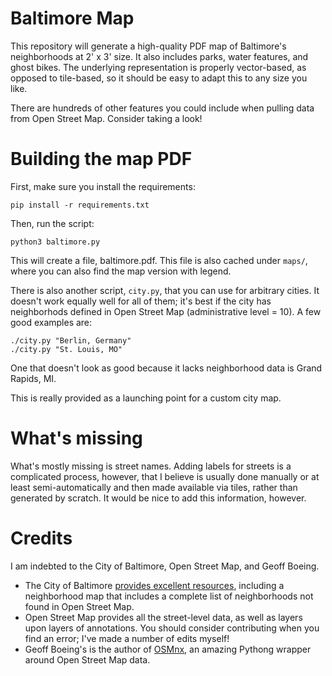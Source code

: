 # Baltimore Map

This repository will generate a high-quality PDF map of Baltimore's neighborhoods at 2' x 3' size.
It also includes parks, water features, and ghost bikes.
The underlying representation is properly vector-based, as opposed to tile-based, so it should be easy to adapt this to any size you like.

There are hundreds of other features you could include when pulling data from Open Street Map.
Consider taking a look!

# Building the map PDF

First, make sure you install the requirements:

    pip install -r requirements.txt

Then, run the script:

    python3 baltimore.py

This will create a file, baltimore.pdf. This file is also cached under `maps/`, where you can also find the map version with legend.

There is also another script, `city.py`, that you can use for arbitrary cities.
It doesn't work equally well for all of them; it's best if the city has neighborhods defined in Open Street Map (administrative level = 10).
A few good examples are:

    ./city.py "Berlin, Germany"
    ./city.py "St. Louis, MO"

One that doesn't look as good because it lacks neighborhood data is Grand Rapids, MI.

This is really provided as a launching point for a custom city map.

# What's missing

What's mostly missing is street names. Adding labels for streets is a complicated process, however, that I believe is usually done manually or at least semi-automatically and then made available via tiles, rather than generated by scratch.
It would be nice to add this information, however.

# Credits

I am indebted to the City of Baltimore, Open Street Map, and Geoff Boeing.

* The City of Baltimore [provides excellent resources](https://planning.baltimorecity.gov/maps-data/gis), including a neighborhood map that includes a complete list of neighborhoods not found in Open Street Map.
* Open Street Map provides all the street-level data, as well as layers upon layers of annotations. You should consider contributing when you find an error; I've made a number of edits myself!
* Geoff Boeing's is the author of [OSMnx](https://github.com/gboeing/osmnx), an amazing Pythong wrapper around Open Street Map data.
